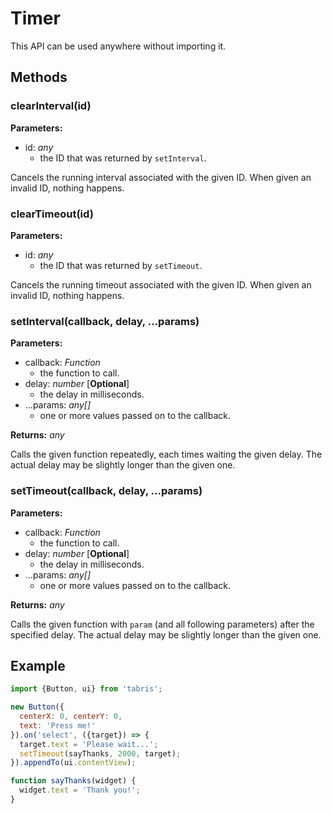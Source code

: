 ---
---
# Timer

This API can be used anywhere without importing it.
## Methods

### clearInterval(id)


**Parameters:** 

- id: *any*
  - the ID that was returned by `setInterval`.

Cancels the running interval associated with the given ID. When given an invalid ID, nothing happens.

### clearTimeout(id)


**Parameters:** 

- id: *any*
  - the ID that was returned by `setTimeout`.

Cancels the running timeout associated with the given ID. When given an invalid ID, nothing happens.

### setInterval(callback, delay, ...params)


**Parameters:** 

- callback: *Function*
  - the function to call.
- delay: *number* [**Optional**]
  - the delay in milliseconds.
- ...params: *any[]*
  - one or more values passed on to the callback.

**Returns:** *any*

Calls the given function repeatedly, each times waiting the given delay. The actual delay may be slightly longer than the given one.

### setTimeout(callback, delay, ...params)


**Parameters:** 

- callback: *Function*
  - the function to call.
- delay: *number* [**Optional**]
  - the delay in milliseconds.
- ...params: *any[]*
  - one or more values passed on to the callback.

**Returns:** *any*

Calls the given function with `param` (and all following parameters) after the specified delay. The actual delay may be slightly longer than the given one.


## Example
```js
import {Button, ui} from 'tabris';

new Button({
  centerX: 0, centerY: 0,
  text: 'Press me!'
}).on('select', ({target}) => {
  target.text = 'Please wait...';
  setTimeout(sayThanks, 2000, target);
}).appendTo(ui.contentView);

function sayThanks(widget) {
  widget.text = 'Thank you!';
}
```